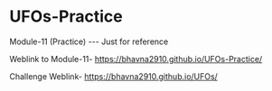 # UFOs-Practice

Module-11 (Practice) --- Just for reference

Weblink to Module-11- https://bhavna2910.github.io/UFOs-Practice/

Challenge Weblink- https://bhavna2910.github.io/UFOs/

